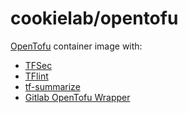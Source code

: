 # cookielab/opentofu

[OpenTofu](https://opentofu.org/) container image with:

- [TFSec](https://github.com/aquasecurity/tfsec)
- [TFlint](https://github.com/terraform-linters/tflint)
- [tf-summarize](https://github.com/dineshba/tf-summarize)
- [Gitlab OpenTofu Wrapper](https://gitlab.com/components/opentofu)

